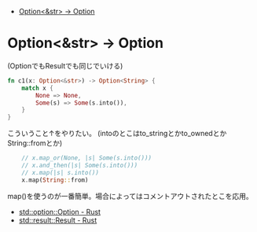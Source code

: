 - [Option<&str> -> Option<String>](#optionstr---optionstring)

# Option<&str> -> Option<String>

(OptionでもResultでも同じでいける)

```rust
fn c1(x: Option<&str>) -> Option<String> {
    match x {
        None => None,
        Some(s) => Some(s.into()),
    }
}
```
こういうこと↑をやりたい。
(intoのとこはto_stringとかto_ownedとかString::fromとか)


```rust
    // x.map_or(None, |s| Some(s.into()))
    // x.and_then(|s| Some(s.into()))
    // x.map(|s| s.into())
    x.map(String::from)
```
map()を使うのが一番簡単。場合によってはコメントアウトされたとこを応用。

- [std::option::Option - Rust](https://doc.rust-lang.org/std/option/enum.Option.html#method.map)
- [std::result::Result - Rust](https://doc.rust-lang.org/std/result/enum.Result.html#method.map)
